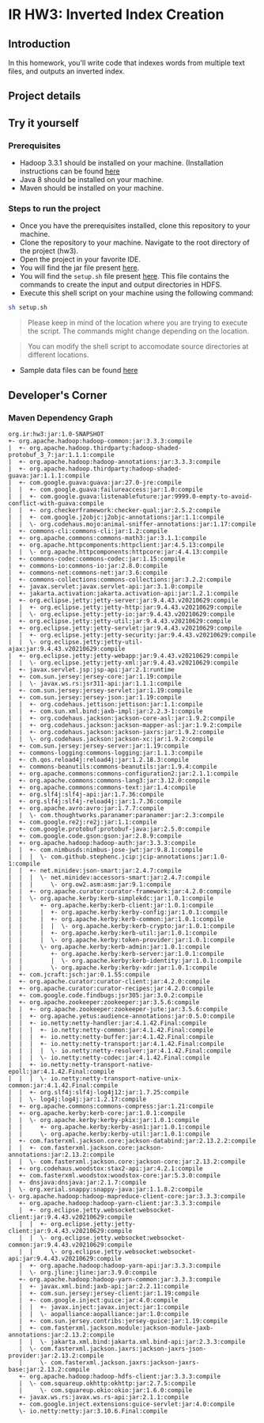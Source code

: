 # IR HW3: Inverted Index Creation

## Introduction

In this homework, you'll write code that indexes words from multiple text files, and outputs an inverted index.

## Project details

## Try it yourself

### Prerequisites
- Hadoop 3.3.1 should be installed on your machine. (Installation instructions can be found [here](hadoop-setup.md)
- Java 8 should be installed on your machine.
- Maven should be installed on your machine.

### Steps to run the project
- Once you have the prerequisites installed, clone this repository to your machine.
- Clone the repository to your machine. Navigate to the root directory of the project (hw3).
- Open the project in your favorite IDE.
- You will find the jar file present [here](src/main/resources/hw3-1.0-SNAPSHOT.jar).
- You will find the `setup.sh` file present [here](src/main/resources/setup.sh). This file contains the commands to create the input and output directories in HDFS.
- Execute this shell script on your machine using the following command:
```bash
sh setup.sh
```

> Please keep in mind of the location where you are trying to execute the script. The commands might change depending on the location.

> You can modify the shell script to accomodate source directories at different locations.

- Sample data files can be found [here](data-small)


## Developer's Corner

### Maven Dependency Graph

```maven
org.ir:hw3:jar:1.0-SNAPSHOT
+- org.apache.hadoop:hadoop-common:jar:3.3.3:compile
|  +- org.apache.hadoop.thirdparty:hadoop-shaded-protobuf_3_7:jar:1.1.1:compile
|  +- org.apache.hadoop:hadoop-annotations:jar:3.3.3:compile
|  +- org.apache.hadoop.thirdparty:hadoop-shaded-guava:jar:1.1.1:compile
|  +- com.google.guava:guava:jar:27.0-jre:compile
|  |  +- com.google.guava:failureaccess:jar:1.0:compile
|  |  +- com.google.guava:listenablefuture:jar:9999.0-empty-to-avoid-conflict-with-guava:compile
|  |  +- org.checkerframework:checker-qual:jar:2.5.2:compile
|  |  +- com.google.j2objc:j2objc-annotations:jar:1.1:compile
|  |  \- org.codehaus.mojo:animal-sniffer-annotations:jar:1.17:compile
|  +- commons-cli:commons-cli:jar:1.2:compile
|  +- org.apache.commons:commons-math3:jar:3.1.1:compile
|  +- org.apache.httpcomponents:httpclient:jar:4.5.13:compile
|  |  \- org.apache.httpcomponents:httpcore:jar:4.4.13:compile
|  +- commons-codec:commons-codec:jar:1.15:compile
|  +- commons-io:commons-io:jar:2.8.0:compile
|  +- commons-net:commons-net:jar:3.6:compile
|  +- commons-collections:commons-collections:jar:3.2.2:compile
|  +- javax.servlet:javax.servlet-api:jar:3.1.0:compile
|  +- jakarta.activation:jakarta.activation-api:jar:1.2.1:compile
|  +- org.eclipse.jetty:jetty-server:jar:9.4.43.v20210629:compile
|  |  +- org.eclipse.jetty:jetty-http:jar:9.4.43.v20210629:compile
|  |  \- org.eclipse.jetty:jetty-io:jar:9.4.43.v20210629:compile
|  +- org.eclipse.jetty:jetty-util:jar:9.4.43.v20210629:compile
|  +- org.eclipse.jetty:jetty-servlet:jar:9.4.43.v20210629:compile
|  |  +- org.eclipse.jetty:jetty-security:jar:9.4.43.v20210629:compile
|  |  \- org.eclipse.jetty:jetty-util-ajax:jar:9.4.43.v20210629:compile
|  +- org.eclipse.jetty:jetty-webapp:jar:9.4.43.v20210629:compile
|  |  \- org.eclipse.jetty:jetty-xml:jar:9.4.43.v20210629:compile
|  +- javax.servlet.jsp:jsp-api:jar:2.1:runtime
|  +- com.sun.jersey:jersey-core:jar:1.19:compile
|  |  \- javax.ws.rs:jsr311-api:jar:1.1.1:compile
|  +- com.sun.jersey:jersey-servlet:jar:1.19:compile
|  +- com.sun.jersey:jersey-json:jar:1.19:compile
|  |  +- org.codehaus.jettison:jettison:jar:1.1:compile
|  |  +- com.sun.xml.bind:jaxb-impl:jar:2.2.3-1:compile
|  |  +- org.codehaus.jackson:jackson-core-asl:jar:1.9.2:compile
|  |  +- org.codehaus.jackson:jackson-mapper-asl:jar:1.9.2:compile
|  |  +- org.codehaus.jackson:jackson-jaxrs:jar:1.9.2:compile
|  |  \- org.codehaus.jackson:jackson-xc:jar:1.9.2:compile
|  +- com.sun.jersey:jersey-server:jar:1.19:compile
|  +- commons-logging:commons-logging:jar:1.1.3:compile
|  +- ch.qos.reload4j:reload4j:jar:1.2.18.3:compile
|  +- commons-beanutils:commons-beanutils:jar:1.9.4:compile
|  +- org.apache.commons:commons-configuration2:jar:2.1.1:compile
|  +- org.apache.commons:commons-lang3:jar:3.12.0:compile
|  +- org.apache.commons:commons-text:jar:1.4:compile
|  +- org.slf4j:slf4j-api:jar:1.7.36:compile
|  +- org.slf4j:slf4j-reload4j:jar:1.7.36:compile
|  +- org.apache.avro:avro:jar:1.7.7:compile
|  |  \- com.thoughtworks.paranamer:paranamer:jar:2.3:compile
|  +- com.google.re2j:re2j:jar:1.1:compile
|  +- com.google.protobuf:protobuf-java:jar:2.5.0:compile
|  +- com.google.code.gson:gson:jar:2.8.9:compile
|  +- org.apache.hadoop:hadoop-auth:jar:3.3.3:compile
|  |  +- com.nimbusds:nimbus-jose-jwt:jar:9.8.1:compile
|  |  |  \- com.github.stephenc.jcip:jcip-annotations:jar:1.0-1:compile
|  |  +- net.minidev:json-smart:jar:2.4.7:compile
|  |  |  \- net.minidev:accessors-smart:jar:2.4.7:compile
|  |  |     \- org.ow2.asm:asm:jar:9.1:compile
|  |  +- org.apache.curator:curator-framework:jar:4.2.0:compile
|  |  \- org.apache.kerby:kerb-simplekdc:jar:1.0.1:compile
|  |     +- org.apache.kerby:kerb-client:jar:1.0.1:compile
|  |     |  +- org.apache.kerby:kerby-config:jar:1.0.1:compile
|  |     |  +- org.apache.kerby:kerb-common:jar:1.0.1:compile
|  |     |  |  \- org.apache.kerby:kerb-crypto:jar:1.0.1:compile
|  |     |  +- org.apache.kerby:kerb-util:jar:1.0.1:compile
|  |     |  \- org.apache.kerby:token-provider:jar:1.0.1:compile
|  |     \- org.apache.kerby:kerb-admin:jar:1.0.1:compile
|  |        +- org.apache.kerby:kerb-server:jar:1.0.1:compile
|  |        |  \- org.apache.kerby:kerb-identity:jar:1.0.1:compile
|  |        \- org.apache.kerby:kerby-xdr:jar:1.0.1:compile
|  +- com.jcraft:jsch:jar:0.1.55:compile
|  +- org.apache.curator:curator-client:jar:4.2.0:compile
|  +- org.apache.curator:curator-recipes:jar:4.2.0:compile
|  +- com.google.code.findbugs:jsr305:jar:3.0.2:compile
|  +- org.apache.zookeeper:zookeeper:jar:3.5.6:compile
|  |  +- org.apache.zookeeper:zookeeper-jute:jar:3.5.6:compile
|  |  +- org.apache.yetus:audience-annotations:jar:0.5.0:compile
|  |  +- io.netty:netty-handler:jar:4.1.42.Final:compile
|  |  |  +- io.netty:netty-common:jar:4.1.42.Final:compile
|  |  |  +- io.netty:netty-buffer:jar:4.1.42.Final:compile
|  |  |  +- io.netty:netty-transport:jar:4.1.42.Final:compile
|  |  |  |  \- io.netty:netty-resolver:jar:4.1.42.Final:compile
|  |  |  \- io.netty:netty-codec:jar:4.1.42.Final:compile
|  |  +- io.netty:netty-transport-native-epoll:jar:4.1.42.Final:compile
|  |  |  \- io.netty:netty-transport-native-unix-common:jar:4.1.42.Final:compile
|  |  +- org.slf4j:slf4j-log4j12:jar:1.7.25:compile
|  |  \- log4j:log4j:jar:1.2.17:compile
|  +- org.apache.commons:commons-compress:jar:1.21:compile
|  +- org.apache.kerby:kerb-core:jar:1.0.1:compile
|  |  \- org.apache.kerby:kerby-pkix:jar:1.0.1:compile
|  |     +- org.apache.kerby:kerby-asn1:jar:1.0.1:compile
|  |     \- org.apache.kerby:kerby-util:jar:1.0.1:compile
|  +- com.fasterxml.jackson.core:jackson-databind:jar:2.13.2.2:compile
|  |  +- com.fasterxml.jackson.core:jackson-annotations:jar:2.13.2:compile
|  |  \- com.fasterxml.jackson.core:jackson-core:jar:2.13.2:compile
|  +- org.codehaus.woodstox:stax2-api:jar:4.2.1:compile
|  +- com.fasterxml.woodstox:woodstox-core:jar:5.3.0:compile
|  +- dnsjava:dnsjava:jar:2.1.7:compile
|  \- org.xerial.snappy:snappy-java:jar:1.1.8.2:compile
\- org.apache.hadoop:hadoop-mapreduce-client-core:jar:3.3.3:compile
   +- org.apache.hadoop:hadoop-yarn-client:jar:3.3.3:compile
   |  +- org.eclipse.jetty.websocket:websocket-client:jar:9.4.43.v20210629:compile
   |  |  +- org.eclipse.jetty:jetty-client:jar:9.4.43.v20210629:compile
   |  |  \- org.eclipse.jetty.websocket:websocket-common:jar:9.4.43.v20210629:compile
   |  |     \- org.eclipse.jetty.websocket:websocket-api:jar:9.4.43.v20210629:compile
   |  +- org.apache.hadoop:hadoop-yarn-api:jar:3.3.3:compile
   |  \- org.jline:jline:jar:3.9.0:compile
   +- org.apache.hadoop:hadoop-yarn-common:jar:3.3.3:compile
   |  +- javax.xml.bind:jaxb-api:jar:2.2.11:compile
   |  +- com.sun.jersey:jersey-client:jar:1.19:compile
   |  +- com.google.inject:guice:jar:4.0:compile
   |  |  +- javax.inject:javax.inject:jar:1:compile
   |  |  \- aopalliance:aopalliance:jar:1.0:compile
   |  +- com.sun.jersey.contribs:jersey-guice:jar:1.19:compile
   |  +- com.fasterxml.jackson.module:jackson-module-jaxb-annotations:jar:2.13.2:compile
   |  |  \- jakarta.xml.bind:jakarta.xml.bind-api:jar:2.3.3:compile
   |  \- com.fasterxml.jackson.jaxrs:jackson-jaxrs-json-provider:jar:2.13.2:compile
   |     \- com.fasterxml.jackson.jaxrs:jackson-jaxrs-base:jar:2.13.2:compile
   +- org.apache.hadoop:hadoop-hdfs-client:jar:3.3.3:compile
   |  \- com.squareup.okhttp:okhttp:jar:2.7.5:compile
   |     \- com.squareup.okio:okio:jar:1.6.0:compile
   +- javax.ws.rs:javax.ws.rs-api:jar:2.1.1:compile
   +- com.google.inject.extensions:guice-servlet:jar:4.0:compile
   \- io.netty:netty:jar:3.10.6.Final:compile
```